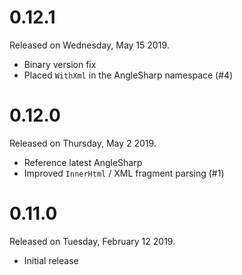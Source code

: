 # 0.12.1

Released on Wednesday, May 15 2019.

- Binary version fix
- Placed `WithXml` in the AngleSharp namespace (#4)

# 0.12.0

Released on Thursday, May 2 2019.

- Reference latest AngleSharp
- Improved `InnerHtml` / XML fragment parsing (#1)

# 0.11.0

Released on Tuesday, February 12 2019.

- Initial release
